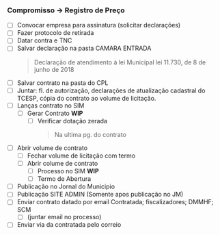 ### Compromisso -> Registro de Preço
- [ ] Convocar empresa para assinatura (solicitar declarações)
- [ ] Fazer protocolo de retirada
- [ ] Datar contra e TNC
- [ ] Salvar declaração na pasta CAMARA ENTRADA
	> Declaração de atendimento à lei Municipal lei 11.730, de 8 de junho de 2018
- [ ] Salvar contrato na pasta do CPL
- [ ] Juntar: fl. de autorização, declarações de atualização cadastral do TCESP, cópia do contrato ao volume de licitação.
- [ ] Lanças contrato no SIM
	- [ ] Gerar Contrato **WIP**
      - [ ] Verificar dotação zerada
		> Na ultima pg. do  contrato
- [ ] Abrir volume de contrato
	- [ ] Fechar volume de licitação com termo
	- [ ] Abrir colume de contrato
 		- [ ] Processo no SIM **WIP**
		- [ ] Termo de Abertura
- [ ] Publicação no Jornal do Municipio
- [ ] Publicação SITE ADMIN (Somente apos publicação no JM)
- [ ] Enviar contrato datado por email
      Contratada; fiscalizadores; DMMHF; SCM
  - [ ] (juntar email no processo)
- [ ] Enviar via da contratada pelo correio
